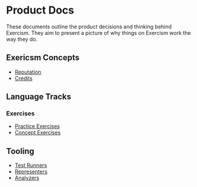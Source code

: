 # Product Docs

These documents outline the product decisions and thinking behind Exercism. 
They aim to present a picture of why things on Exercism work the way they do.

## Exericsm Concepts
- [Reputation](./reputation.md)
- [Credits](./credits.md)

## Language Tracks
### Exercises
- [Practice Exercises](./practice-exercises.md)
- [Concept Exercises](./concept-exercises.md)

## Tooling

- [Test Runners](./test-runners.md)
- [Representers](./representers.md)
- [Analyzers](./analyzers.md)
